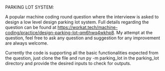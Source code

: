 PARKING LOT SYSTEM:

A popular machine coding round question where the intervieew is asked to design a low level design parking lot 
system. Full details regarding the question can be found at https://workat.tech/machine-coding/practice/design-parking-lot-qm6hwq4wkhp8. 
My attempt at the question, feel free to ask any question and suggestion for any improvement are always welcome.

Currently the code is supporting all the basic functionalities expected from the question, just clone the file
and run py -m parking_lot in the parking_lot directory and provide the desired inputs to check for outputs.